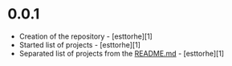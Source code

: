 # 0.0.1
* Creation of the repository - [esttorhe][1]
* Started list of projects - [esttorhe][1]
* Separated list of projects from the [README.md](README.md) - [esttorhe][1]

[esttorhe]:https://twitter.com/esttorhe
